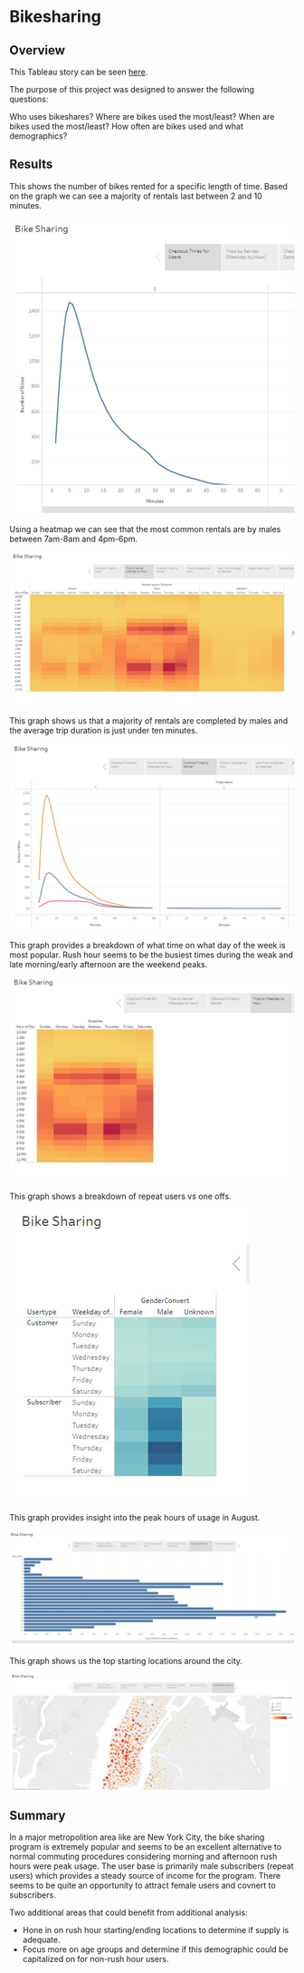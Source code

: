 # Bikesharing

## Overview

This Tableau story can be seen [here](https://public.tableau.com/app/profile/barrett.gonzales/viz/BikeSharing_16537704123950/BikeSharing).

The purpose of this project was designed to answer the following questions:

Who uses bikeshares?
Where are bikes used the most/least?
When are bikes used the most/least?
How often are bikes used and what demographics?

## Results

This shows the number of bikes rented for a specific length of time. Based on the graph we can see a majority of rentals last between 2 and 10 minutes.

![Checkout Times for Users](https://github.com/gonzalesbarrett/bikesharing/blob/main/Images/Checkout%20Times%20for%20Users.jpg)

Using a heatmap we can see that the most common rentals are by males between 7am-8am and 4pm-6pm.

![Trips by Gender](https://github.com/gonzalesbarrett/bikesharing/blob/main/Images/Trips%20by%20Gender.jpg)

This graph shows us that a majority of rentals are completed by males and the average trip duration is just under ten minutes.

![Checkout Times by Gender](https://github.com/gonzalesbarrett/bikesharing/blob/main/Images/Checkout%20Times%20by%20Gender.jpg)

This graph provides a breakdown of what time on what day of the week is most popular. Rush hour seems to be the busiest times during the weak and late morning/early afternoon are the weekend peaks.

![Trips by Weekday by Hour](https://github.com/gonzalesbarrett/bikesharing/blob/main/Images/Trips%20by%20Weekday%20by%20Hour.jpg)

This graph shows a breakdown of repeat users vs one offs. 

![User Trips by Gender by Weekday](https://github.com/gonzalesbarrett/bikesharing/blob/main/Images/User%20Trips%20by%20Gender%20by%20Weekday.jpg)

This graph provides insight into the peak hours of usage in August.

![August Peak Hours](https://github.com/gonzalesbarrett/bikesharing/blob/main/Images/August%20Peak%20Hours.jpg)

This graph shows us the top starting locations around the city.

![Top Starting Locations](https://github.com/gonzalesbarrett/bikesharing/blob/main/Images/Top%20Starting%20Locations.jpg)

## Summary

In a major metropolition area like are New York City, the bike sharing program is extremely popular and seems to be an excellent alternative to normal commuting procedures considering morning and afternoon rush hours were peak usage. The user base is primarily male subscribers (repeat users) which provides a steady source of income for the program. There seems to be quite an opportunity to attract female users and covnert to subscribers.

Two additional areas that could benefit from additional analysis:

- Hone in on rush hour starting/ending locations to determine if supply is adequate. 
- Focus more on age groups and determine if this demographic could be capitalized on for non-rush hour users.
